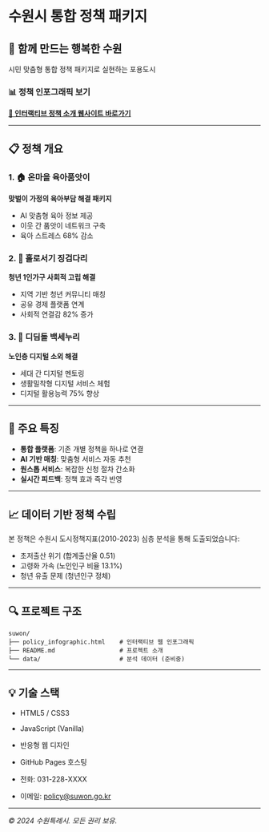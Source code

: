 # 수원시 통합 정책 패키지

## 🌟 함께 만드는 행복한 수원

시민 맞춤형 통합 정책 패키지로 실현하는 포용도시

### 📊 정책 인포그래픽 보기

[**🔗 인터랙티브 정책 소개 웹사이트 바로가기**](https://shaun0927.github.io/suwon/policy_infographic.html)

---

## 📋 정책 개요

### 1. 🏠 온마을 육아품앗이
**맞벌이 가정의 육아부담 해결 패키지**
- AI 맞춤형 육아 정보 제공
- 이웃 간 품앗이 네트워크 구축
- 육아 스트레스 68% 감소

### 2. 🌉 홀로서기 징검다리  
**청년 1인가구 사회적 고립 해결**
- 지역 기반 청년 커뮤니티 매칭
- 공유 경제 플랫폼 연계
- 사회적 연결감 82% 증가

### 3. 📱 디딤돌 백세누리
**노인층 디지털 소외 해결**
- 세대 간 디지털 멘토링
- 생활밀착형 디지털 서비스 체험
- 디지털 활용능력 75% 향상

---

## 🚀 주요 특징

- **통합 플랫폼**: 기존 개별 정책을 하나로 연결
- **AI 기반 매칭**: 맞춤형 서비스 자동 추천
- **원스톱 서비스**: 복잡한 신청 절차 간소화
- **실시간 피드백**: 정책 효과 즉각 반영

---

## 📈 데이터 기반 정책 수립

본 정책은 수원시 도시정책지표(2010-2023) 심층 분석을 통해 도출되었습니다:
- 초저출산 위기 (합계출산율 0.51)
- 고령화 가속 (노인인구 비율 13.1%)
- 청년 유출 문제 (청년인구 정체)

---

## 🔍 프로젝트 구조

```
suwon/
├── policy_infographic.html    # 인터랙티브 웹 인포그래픽
├── README.md                  # 프로젝트 소개
└── data/                      # 분석 데이터 (준비중)
```

---

## 💡 기술 스택

- HTML5 / CSS3
- JavaScript (Vanilla)
- 반응형 웹 디자인
- GitHub Pages 호스팅

- 전화: 031-228-XXXX
- 이메일: policy@suwon.go.kr

---

*© 2024 수원특례시. 모든 권리 보유.*
